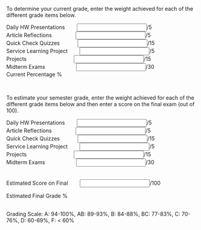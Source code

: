 
<!DOCTYPE HTML>
<html>
<p>
To determine your current grade, enter the weight achieved for each of the different grade items below. 
</p>
 <form onsubmit="return false" oninput="o.value = (hw.valueAsNumber + ar.valueAsNumber + qc.valueAsNumber + sl.valueAsNumber + pr.valueAsNumber +ex.valueAsNumber)/75*100">

  Daily HW Presentations &emsp;&emsp;<input name="hw" type="number" maxlength="5" step="any">/5
<br>
  Article Reflections &emsp;&emsp;&emsp;&emsp;&nbsp;<input name="ar" type="number" step="any">/5
<br>
  Quick Check Quizzes &emsp;&emsp;&nbsp;&nbsp;&nbsp;&nbsp;<input name="qc" type="number" step="any">/15
<br>
  Service Learning Project &emsp;&emsp;<input name="sl" type="number" step="any">/5
<br>
  Projects &emsp;&emsp;&emsp;&emsp;&emsp;&emsp;&emsp;&nbsp;&nbsp;&nbsp;&nbsp;&nbsp;&nbsp;<input name="pr" type="number" step="any">/15
<br>
  Midterm Exams &emsp;&emsp;&emsp;&emsp;&emsp;&nbsp;&nbsp;<input name="ex" type="number" step="any">/30
<br>
  Current Percentage <output name="o"></output>%
<br>

</form>
<br>
<p>
To estimate your semester grade, enter the weight achieved for each of the different grade items below and then enter a score on the final exam (out of 100).
 <form onsubmit="return false" oninput="o.value = (hw.valueAsNumber + ar.valueAsNumber + qc.valueAsNumber + sl.valueAsNumber + pr.valueAsNumber +ex.valueAsNumber) + (final.valueAsNumber)/100*25">

 Daily HW Presentations &emsp;&emsp;<input name="hw" type="number" maxlength="5" step="any">/5
<br>
  Article Reflections &emsp;&emsp;&emsp;&emsp;&nbsp;<input name="ar" type="number" step="any">/5
<br>
  Quick Check Quizzes &emsp;&emsp;&nbsp;&nbsp;&nbsp;&nbsp;<input name="qc" type="number" step="any">/15
<br>
  Service Learning Project &emsp;&emsp;<input name="sl" type="number" step="any">/5
<br>
  Projects &emsp;&emsp;&emsp;&emsp;&emsp;&emsp;&emsp;&nbsp;&nbsp;&nbsp;&nbsp;&nbsp;&nbsp;<input name="pr" type="number" step="any">/15
<br>
  Midterm Exams &emsp;&emsp;&emsp;&emsp;&emsp;&nbsp;&nbsp;<input name="ex" type="number" step="any">/30
<br>  
<br>
Estimated Score on Final&emsp;&emsp;&nbsp;<input name="final" type="number" min ="0" max ="100" step="any">/100
<br>

  Estimated Final Grade <output name="o"></output>%
</form>
<br>
Grading Scale: 	A: 94-100%, AB: 89-93%, B: 84-88%, BC: 77-83%, C: 70-76%, D: 60-69%, F: < 60%
</html>
